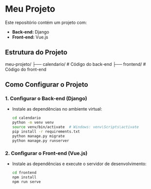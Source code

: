 # Meu Projeto

Este repositório contém um projeto com:

- **Back-end:** Django
- **Front-end:** Vue.js

## Estrutura do Projeto

meu-projeto/ ├── calendario/ # Código do back-end ├── frontend/ # Código do front-end

## Como Configurar o Projeto

### 1. Configurar o Back-end (Django)

- Instale as dependências no ambiente virtual:
  ```bash
  cd calendario
  python -m venv venv
  source venv/bin/activate  # Windows: venv\Scripts\activate
  pip install -r requirements.txt
  python manage.py migrate
  python manage.py runserver
  ```

### 2. Configurar o Front-end (Vue.js)

- Instale as dependências e execute o servidor de desenvolvimento:
  ```bash
  cd frontend
  npm install
  npm run serve
  ```
